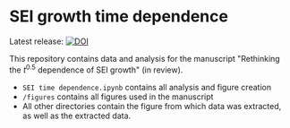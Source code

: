 # SEI growth time dependence
 
Latest release: [![DOI](https://zenodo.org/badge/207391441.svg)](https://zenodo.org/badge/latestdoi/207391441)

This repository contains data and analysis for the manuscript "Rethinking the $t^0.5$ dependence of SEI growth" (in review).

- `SEI time dependence.ipynb` contains all analysis and figure creation
- `/figures` contains all figures used in the manuscript
- All other directories contain the figure from which data was extracted, as well as the extracted data.

